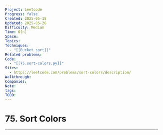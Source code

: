 ```yaml
---
Project: Leetcode
Progress: false
Created: 2025-05-18
Updated: 2025-05-26
Difficulty: Medium
Time: O(n)
Space: 
Topics: 
Techniques:
  - "[[Bucket sort]]"
Related problems: 
Code:
  - "[[75.sort-colors.py]]"
Sites:
  - https://leetcode.com/problems/sort-colors/description/
Walkthrough: 
Companies: 
Note: 
tags: 
TODO: 
---
```

# 75. Sort Colors
---

